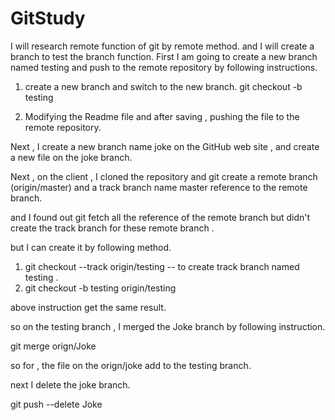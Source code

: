 # GitStudy
I will research remote function of git by remote method.
and I will create a branch to test the branch function.
First I am going to create a new branch named testing and push to the remote repository by following instructions.

1. create a new branch and switch to the new branch.
   git checkout -b testing

2. Modifying the Readme file and after saving , pushing the file to the remote repository.


Next , I create a new branch name joke on the GitHub web site , and create a new file on the joke branch.

Next , on the client , I cloned the repository and git create a remote branch (origin/master) and a track branch name master reference to the remote branch.

and I found out git fetch all the reference of the remote branch but didn't create the track branch for these remote branch .

but I can create it by following method.

1. git checkout --track origin/testing     -- to create track branch named testing .
2. git checkout -b testing origin/testing

above instruction get the same result.

so on the testing branch , I merged the Joke branch by following instruction.

git merge orign/Joke

so for , the file on the orign/joke add to the testing branch.

next I delete the joke branch. 

git push --delete Joke
